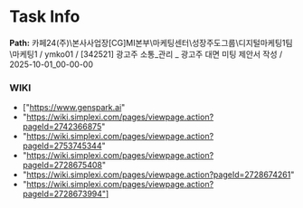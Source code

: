# Task Info

**Path:** 카페24(주)\본사사업장\[CG]MI본부\마케팅센터\성장주도그룹\디지털마케팅1팀\마케팅1 / ymko01 / [342521] 광고주 소통_관리 _ 광고주 대면 미팅 제안서 작성 / 2025-10-01_00-00-00

### WIKI
- ["https://www.genspark.ai"
- "https://wiki.simplexi.com/pages/viewpage.action?pageId=2742366875"
- "https://wiki.simplexi.com/pages/viewpage.action?pageId=2753745344"
- "https://wiki.simplexi.com/pages/viewpage.action?pageId=2728675408"
- "https://wiki.simplexi.com/pages/viewpage.action?pageId=2728674261"
- "https://wiki.simplexi.com/pages/viewpage.action?pageId=2728673994"]

